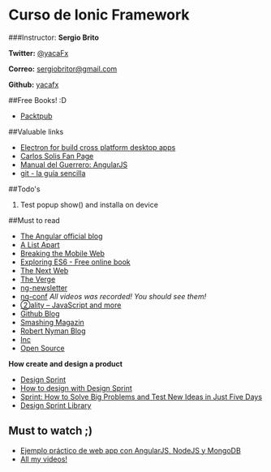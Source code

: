Curso de Ionic Framework
===


###Instructor: **Sergio Brito**

**Twitter:** [@yacaFx](https://twitter.com/yacafx)  

**Correo:** [sergiobritor@gmail.com](mailto:sergiobritor@gmail.com)

**Github:** [yacafx](http://github.com/yacafx)

##Free Books! :D
* [Packtpub](https://www.packtpub.com/packt/offers/free-learning) 


##Valuable links

* [Electron for build cross platform desktop apps](http://electron.atom.io/)
* [Carlos Solis Fan Page](https://www.facebook.com/carlos.solis1337)
* [Manual del Guerrero: AngularJS](http://manualdelguerrero.com)
* [git - la guía sencilla](http://rogerdudler.github.io/git-guide/index.es.html)



##Todo's
1. Test popup show() and installa on device
 

##Must to read
* [The Angular official blog](http://angularjs.blogspot.com)
* [A List Apart](http://alistapart.com)
* [Breaking the Mobile Web](http://www.mobilexweb.com)
* [Exploring ES6 - Free online book](http://exploringjs.com/es6/)
* [The Next Web](http://thenextweb.com/)
* [The Verge](http://www.theverge.com/)
* [ng-newsletter](http://www.ng-newsletter.com/)
* [ng-conf](https://www.ng-conf.org/#/) *All videos was recorded! You should see them!*
* [②ality – JavaScript and more](http://www.2ality.com)
* [Github Blog](https://github.com/blog)
* [Smashing Magazin](https://www.smashingmagazine.com)
* [Robert Nyman Blog](https://robertnyman.com)
* [Inc](http://www.inc.com)
* [Open Source](https://opensource.com/frontpage)

**How create and design a product**
* [Design Sprint](https://developers.google.com/design-sprint/)
* [How to design with Design Sprint](http://revista.uxnights.com/disenando-design-sprint/)
* [Sprint: How to Solve Big Problems and Test New Ideas in Just Five Days](https://www.amazon.com.mx/Sprint-Solve-Problems-Test-Ideas/dp/150112174X/)
* [Design Sprint Library](http://www.gv.com/library/)


## Must to watch ;)
* [Ejemplo práctico de web app con AngularJS, NodeJS y MongoDB](https://www.video2brain.com/mx/cursos/ejemplo-practico-de-web-app-con-angularjs-nodejs-y-mongodb)
* [All my videos!](https://www.video2brain.com/mx/formadores/sergio-brito)
